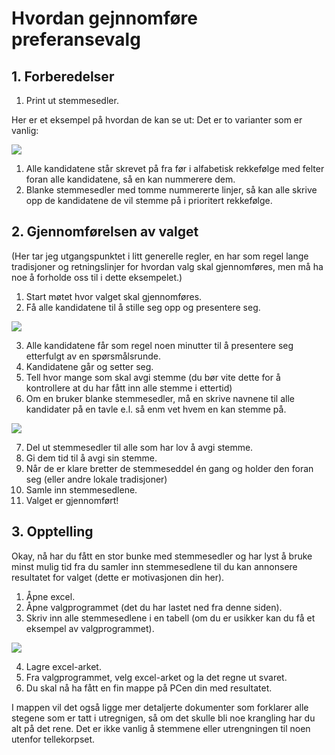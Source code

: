 # Hvordan gejnnomføre preferansevalg
## 1. Forberedelser
1. Print ut stemmesedler.

Her er et eksempel på hvordan de kan se ut:
Det er to varianter som er vanlig:

<img src="https://github.com/roverelk/Preferansevalg_VelferdstingetVest/blob/master/FAQ/Hvordan%20gjennomf%C3%B8re%20preferansevalg/pic/pic_1.png?raw=true" align="center">

1. Alle kandidatene står skrevet på fra før i alfabetisk rekkefølge med felter foran alle kandidatene, så en kan nummerere dem.
1. Blanke stemmesedler med tomme nummererte linjer, så kan alle skrive opp de kandidatene de vil stemme på i prioritert rekkefølge.

## 2. Gjennomførelsen av valget
(Her tar jeg utgangspunktet i litt generelle regler, en har som regel lange tradisjoner og retningslinjer for hvordan valg skal gjennomføres, men må ha noe å forholde oss til i dette eksempelet.)
1. Start møtet hvor valget skal gjennomføres.
1. Få alle kandidatene til å stille seg opp og presentere seg.

<img src="https://github.com/roverelk/Preferansevalg_VelferdstingetVest/blob/master/FAQ/Hvordan%20gjennomf%C3%B8re%20preferansevalg/pic/pic_2.png?raw=true" align="center">

3. Alle kandidatene får som regel noen minutter til å presentere seg etterfulgt av en spørsmålsrunde.
1. Kandidatene går og setter seg.
1. Tell hvor mange som skal avgi stemme (du bør vite dette for å kontrollere at du har fått inn alle stemme i ettertid)
1. Om en bruker blanke stemmesedler, må en skrive navnene til alle kandidater på en tavle e.l. så enm vet hvem en kan stemme på.

<img src="https://github.com/roverelk/Preferansevalg_VelferdstingetVest/blob/master/FAQ/Hvordan%20gjennomf%C3%B8re%20preferansevalg/pic/pic_3.png?raw=true" align="center">

7. Del ut stemmesedler til alle som har lov å avgi stemme.
1. Gi dem tid til å avgi sin stemme.
1. Når de er klare bretter de stemmeseddel én gang og holder den foran seg (eller andre lokale tradisjoner)
1. Samle inn stemmesedlene.
1. Valget er gjennomført!
## 3. Opptelling
Okay, nå har du fått en stor bunke med stemmesedler og har lyst å bruke minst mulig tid fra du samler inn stemmesedlene til du kan annonsere resultatet for valget (dette er motivasjonen din her).

1. Åpne excel.
1. Åpne valgprogrammet (det du har lastet ned fra denne siden).
1. Skriv inn alle stemmesedlene i en tabell (om du er usikker kan du få et eksempel av valgprogrammet).

<img src="https://github.com/roverelk/Preferansevalg_VelferdstingetVest/blob/master/FAQ/Hvordan%20gjennomf%C3%B8re%20preferansevalg/pic/pic_4.png?raw=true" align="center">

4. Lagre excel-arket.
1. Fra valgprogrammet, velg excel-arket og la det regne ut svaret.
1. Du skal nå ha fått en fin mappe på PCen din med resultatet.

I mappen vil det også ligge mer detaljerte dokumenter som forklarer alle stegene som er tatt i utregnigen, så om det skulle bli noe krangling har du alt på det rene. Det er ikke vanlig å stemmene eller utrengningen til noen utenfor tellekorpset.
